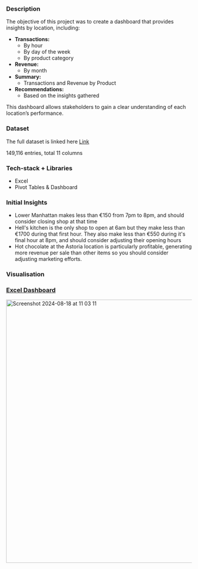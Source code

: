 ### Description

The objective of this project was to create a dashboard that provides insights by location, including:

- **Transactions:**
    - By hour
    - By day of the week
    - By product category
- **Revenue:**
    - By month
- **Summary:**
    - Transactions and Revenue by Product
- **Recommendations:**
    - Based on the insights gathered

This dashboard allows stakeholders to gain a clear understanding of each location’s performance.

### Dataset

The full dataset is linked here [Link](https://mavenanalytics.io/data-playground?order=date_added%2Cdesc&pageSize=10&search=coffe)

149,116 entries, total 11 columns

### Tech-stack + Libraries

- Excel
- Pivot Tables & Dashboard

### Initial Insights

- Lower Manhattan makes less than €150 from 7pm to 8pm, and should consider closing shop at that time
- Hell's kitchen is the only shop to open at 6am but they make less than €1700 during that first hour. They also make less than €550 during it's final hour at 8pm, and should consider adjusting their opening hours
- Hot chocolate at the Astoria location is particularly profitable, generating more revenue per sale than other items so you should consider adjusting marketing efforts.

### Visualisation

### [Excel Dashboard](https://github.com/2024200/Project_4_test/blob/e4b0a1f7e79f4dce770c4c37d21d791e9c2ac5be/Coffee_Shop_Dashboard.xlsx)

<img width="715" alt="Screenshot 2024-08-18 at 11 03 11" src="https://github.com/user-attachments/assets/5b773d16-7844-492d-b6f8-efb96048dde7">
